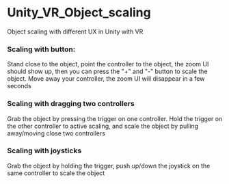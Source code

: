 # Unity_VR_Object_scaling
Object scaling with different UX in Unity with VR

 ### Scaling with button:
 Stand close to the object, point the controller to the object, the zoom UI should show up, then you can press the "+" and "-" button to scale the object. Move away your controller, the zoom UI will disappear in a few seconds

 ### Scaling with dragging two controllers 

 Grab the object by pressing the trigger on one controller. Hold the trigger on the other controller to active scaling, and scale the object by pulling away/moving close two controllers

 ### Scaling with joysticks

 Grab the object by holding the trigger, push up/down the joystick on the same controller to scale the object

